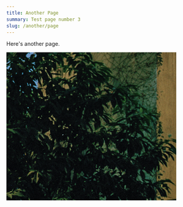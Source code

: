 ```yaml
---
title: Another Page
summary: Test page number 3
slug: /another/page
---
```

Here's another page.

![](screen-shot-2021-02-24-at-7.11.36-pm.png)